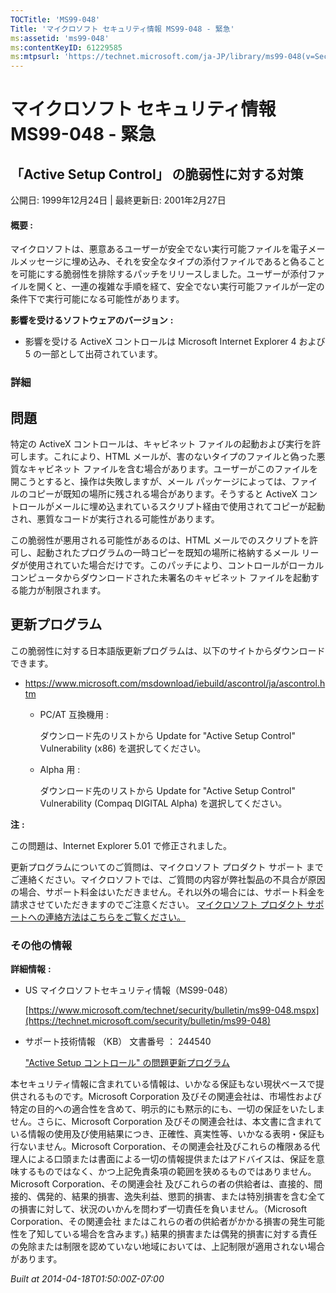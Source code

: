 ```yaml
---
TOCTitle: 'MS99-048'
Title: 'マイクロソフト セキュリティ情報 MS99-048 - 緊急'
ms:assetid: 'ms99-048'
ms:contentKeyID: 61229585
ms:mtpsurl: 'https://technet.microsoft.com/ja-JP/library/ms99-048(v=Security.10)'
---
```


マイクロソフト セキュリティ情報 MS99-048 - 緊急
===============================================

「Active Setup Control」 の脆弱性に対する対策
---------------------------------------------

公開日: 1999年12月24日 | 最終更新日: 2001年2月27日

#### 概要 :

マイクロソフトは、悪意あるユーザーが安全でない実行可能ファイルを電子メールメッセージに埋め込み、それを安全なタイプの添付ファイルであると偽ることを可能にする脆弱性を排除するパッチをリリースしました。ユーザーが添付ファイルを開くと、一連の複雑な手順を経て、安全でない実行可能ファイルが一定の条件下で実行可能になる可能性があります。

**影響を受けるソフトウェアのバージョン** **:**

-   影響を受ける ActiveX コントロールは Microsoft Internet Explorer 4 および 5 の一部として出荷されています。

### 詳細

問題
----


特定の ActiveX コントロールは、キャビネット ファイルの起動および実行を許可します。これにより、HTML メールが、害のないタイプのファイルと偽った悪質なキャビネット ファイルを含む場合があります。ユーザーがこのファイルを開こうとすると、操作は失敗しますが、メール パッケージによっては、ファイルのコピーが既知の場所に残される場合があります。そうすると ActiveX コントロールがメールに埋め込まれているスクリプト経由で使用されてコピーが起動され、悪質なコードが実行される可能性があります。

この脆弱性が悪用される可能性があるのは、HTML メールでのスクリプトを許可し、起動されたプログラムの一時コピーを既知の場所に格納するメール リーダが使用されていた場合だけです。このパッチにより、コントロールがローカル コンピュータからダウンロードされた未署名のキャビネット ファイルを起動する能力が制限されます。

更新プログラム
--------------


この脆弱性に対する日本語版更新プログラムは、以下のサイトからダウンロードできます。

-   <https://www.microsoft.com/msdownload/iebuild/ascontrol/ja/ascontrol.htm>

    -   PC/AT 互換機用 :

        ダウンロード先のリストから Update for "Active Setup Control" Vulnerability (x86) を選択してください。
    -   Alpha 用 :

        ダウンロード先のリストから Update for "Active Setup Control" Vulnerability (Compaq DIGITAL Alpha) を選択してください。

**注** **:**

この問題は、Internet Explorer 5.01 で修正されました。

更新プログラムについてのご質問は、マイクロソフト プロダクト サポート までご連絡ください。マイクロソフトでは、ご質問の内容が弊社製品の不具合が原因の場合、サポート料金はいただきません。それ以外の場合には、サポート料金を請求させていただきますのでご注意ください。
[マイクロソフト プロダクト サポートへの連絡方法はこちらをご覧ください。](https://www.microsoft.com/japan/security/support/patchqa.mspx)

### その他の情報

**詳細情報** **:**

-   US マイクロソフトセキュリティ情報（MS99-048）

    [https://www.microsoft.com/technet/security/bulletin/ms99-048.mspx](https://technet.microsoft.com/security/bulletin/ms99-048)
-   サポート技術情報 （KB） 文書番号 ： 244540

    ["Active Setup コントロール" の問題更新プログラム](https://support.microsoft.com/kb/244540)

本セキュリティ情報に含まれている情報は、いかなる保証もない現状ベースで提供されるものです。Microsoft Corporation 及びその関連会社は、市場性および特定の目的への適合性を含めて、明示的にも黙示的にも、一切の保証をいたしません。さらに、Microsoft Corporation 及びその関連会社は、本文書に含まれている情報の使用及び使用結果につき、正確性、真実性等、いかなる表明・保証も行ないません。Microsoft Corporation、その関連会社及びこれらの権限ある代理人による口頭または書面による一切の情報提供またはアドバイスは、保証を意味するものではなく、かつ上記免責条項の範囲を狭めるものではありません。Microsoft Corporation、その関連会社 及びこれらの者の供給者は、直接的、間接的、偶発的、結果的損害、逸失利益、懲罰的損害、または特別損害を含む全ての損害に対して、状況のいかんを問わず一切責任を負いません。（Microsoft Corporation、その関連会社 またはこれらの者の供給者がかかる損害の発生可能性を了知している場合を含みます。) 結果的損害または偶発的損害に対する責任の免除または制限を認めていない地域においては、上記制限が適用されない場合があります。

*Built at 2014-04-18T01:50:00Z-07:00*
